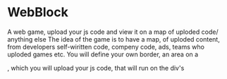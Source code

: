 # WebBlock
 A web game, upload your js code and view it on a map of uploded code/ anything else
The idea of the game is to have a map, of uploded content, from developers self-wiritten code, compeny code, ads, teams who uploded games etc.
You will define your own border, an area on a <div>, which you will upload your js code, that will run on the div's <script> tag.
A website with a huge map you can scroll and view through with uploded and working content/code
  
* I do not want the files to be permenently saved, thus i do not want to have a data base. I am currently using the local-storage on chrome, to store the 
  div's location on the webpage, id, and it's <script> tag id
  this is because i dont want to make an account system, i want this to be more of a 'free' website
  
can be a very cool concept - but i am missing out on some code:
 
  - file upload system, where you can save your uploded file code somewhere
  - php knowladge
  - code securiry
  

you can download the code and see the idea on itself, the code does not include that much but for me it was a start
  will gladly take ideas, code, suggestions and offers
  
  Thanks!
